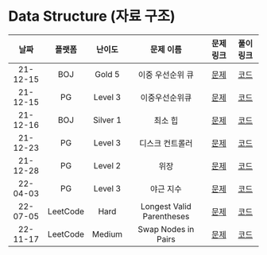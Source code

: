 # Data Structure (자료 구조)

|   날짜   | 플랫폼 |  난이도  |    문제 이름     |                            문제 링크                             |                                    풀이 링크                                    |
| :------: | :----: | :------: | :--------------: | :--------------------------------------------------------------: | :-----------------------------------------------------------------------------: |
| 21-12-15 |  BOJ   |  Gold 5  | 이중 우선순위 큐 |           [문제](https://www.acmicpc.net/problem/7662)           | [코드](https://github.com/LeeMir/Algorithm/blob/main/DataStructure/BOJ-7662.js) |
| 21-12-15 |   PG   | Level 3  |  이중우선순위큐  | [문제](https://programmers.co.kr/learn/courses/30/lessons/42628) | [코드](https://github.com/LeeMir/Algorithm/blob/main/DataStructure/PG-42628.js) |
| 21-12-16 |  BOJ   | Silver 1 |     최소 힙      |           [문제](https://www.acmicpc.net/problem/1927)           | [코드](https://github.com/LeeMir/Algorithm/blob/main/DataStructure/BOJ-1927.js) |
| 21-12-23 |   PG   | Level 3  | 디스크 컨트롤러  | [문제](https://programmers.co.kr/learn/courses/30/lessons/42627) | [코드](https://github.com/LeeMir/Algorithm/blob/main/DataStructure/PG-42627.js) |
| 21-12-28 |   PG   | Level 2  |       위장       | [문제](https://programmers.co.kr/learn/courses/30/lessons/42578) | [코드](https://github.com/LeeMir/Algorithm/blob/main/DataStructure/PG-42578.js) |
| 22-04-03 |   PG   | Level 3  |       야근 지수       | [문제](https://programmers.co.kr/learn/courses/30/lessons/12927) | [코드](https://github.com/LeeMir/Algorithm/blob/main/DataStructure/PG-12927.js) |
| 22-07-05 |  LeetCode  |  Hard  |  Longest Valid Parentheses  | [문제](https://leetcode.com/problems/longest-valid-parentheses) | [코드](https://github.com/LeeMir/Algorithm/blob/main/DataStructure/Leetcode-32.js) |
| 22-11-17 |  LeetCode  |  Medium  |  Swap Nodes in Pairs  | [문제](https://leetcode.com/problems/swap-nodes-in-pairs/) | [코드](https://github.com/LeeMir/Algorithm/blob/main/DataStructure/Leetcode-24.js) |

